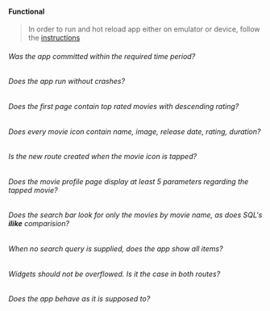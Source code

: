 #### Functional

> In order to run and hot reload app either on emulator or device, follow the [instructions](https://docs.flutter.dev/get-started/test-drive?tab=androidstudio#run-the-app)

###### Was the app committed within the required time period?

###### Does the app run without crashes?

###### Does the first page contain top rated movies with descending rating?

###### Does every movie icon contain name, image, release date, rating, duration?

###### Is the new route created when the movie icon is tapped?

###### Does the movie profile page display at least 5 parameters regarding the tapped movie?

###### Does the search bar look for only the movies by movie name, as does SQL's **_ilike_** comparision?

###### When no search query is supplied, does the app show all items?

###### Widgets should not be overflowed. Is it the case in both routes?

###### Does the app behave as it is supposed to?
